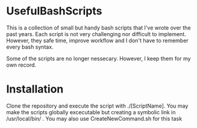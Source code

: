 # UsefulBashScripts
This is a collection of small but handy bash scripts that I've wrote over the past years.
Each script is not very challenging nor difficult to implement. However, they safe time, improve workflow
and I don't have to remember every bash syntax.

Some of the scripts are no longer nessecary. However, I keep them for my own record.

# Installation
Clone the repository and execute the script with ./[ScriptName]. You may make the scripts globally excecutable
but creating a symbolic link in /usr/local/bin/ . You may also use CreateNewCommand.sh for this task 
